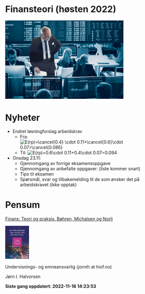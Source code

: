 
<!-- README.md is generated from README.Rmd. Please edit that file -->

# Finansteori (høsten 2022)

<img src="man/figures/01_finans.jpg" width="75%" />

# Nyheter

-   Endret løsningforslag arbeidskrav
    -   Fra:
        ![E(rp)=\cancel{0.4} \cdot 0.11+\cancel{0.6}\cdot 0.07=\cancel{0.086}](https://latex.codecogs.com/png.image?%5Cdpi%7B110%7D&space;%5Cbg_white&space;E%28rp%29%3D%5Ccancel%7B0.4%7D%20%5Ccdot%200.11%2B%5Ccancel%7B0.6%7D%5Ccdot%200.07%3D%5Ccancel%7B0.086%7D "E(rp)=\cancel{0.4} \cdot 0.11+\cancel{0.6}\cdot 0.07=\cancel{0.086}")
    -   Til:
        ![E(rp)=0.6\cdot 0.11+0.4\cdot 0.07=0.094](https://latex.codecogs.com/png.image?%5Cdpi%7B110%7D&space;%5Cbg_white&space;E%28rp%29%3D0.6%5Ccdot%200.11%2B0.4%5Ccdot%200.07%3D0.094 "E(rp)=0.6\cdot 0.11+0.4\cdot 0.07=0.094")
-   Onsdag 23.11:
    -   Gjennomgang av forrige eksamensoppgave
    -   Gjennomgang av anbefalte oppgaver: (liste kommer snart)
    -   Tips til eksamen
    -   Spørsmål, svar og tilbakemelding til de som ønsker det på
        arbeidskravet (ikke opptak) <br>

# Pensum

[Finans: Teori og praksis. Bøhren, Michalsen og
Norli](https://www.fagbokforlaget.no/Finans-Teori-og-praksis/I9788245022193)

<img src="man/figures/pensum.jpg" width="15%" />

Undervisnings- og emneansvarlig (jornih at hiof.no)

Jørn I. Halvorsen

**Siste gang oppdatert: 2022-11-16 14:23:53**
